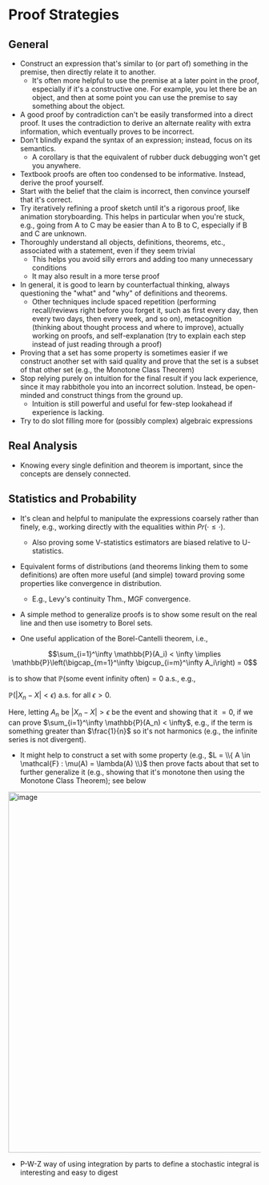 # Proof Strategies

## General

- Construct an expression that's similar to (or part of) something in the premise, then directly relate it to another.
  - It's often more helpful to use the premise at a later point in the proof, especially if it's a constructive one. For example, you let there be an object, and then at some point you can use the premise to say something about the object.
- A good proof by contradiction can't be easily transformed into a direct proof. It uses the contradiction to derive an alternate reality with extra information, which eventually proves to be incorrect.
- Don't blindly expand the syntax of an expression; instead, focus on its semantics.
  - A corollary is that the equivalent of rubber duck debugging won't get you anywhere.
- Textbook proofs are often too condensed to be informative. Instead, derive the proof yourself.
- Start with the belief that the claim is incorrect, then convince yourself that it's correct.
- Try iteratively refining a proof sketch until it's a rigorous proof, like animation storyboarding. This helps in particular when you're stuck, e.g., going from A to C may be easier than A to B to C, especially if B and C are unknown.
- Thoroughly understand all objects, definitions, theorems, etc., associated with a statement, even if they seem trivial
  - This helps you avoid silly errors and adding too many unnecessary conditions
  - It may also result in a more terse proof
- In general, it is good to learn by counterfactual thinking, always questioning the "what" and "why" of definitions and theorems.
  - Other techniques include spaced repetition (performing recall/reviews right before you forget it, such as first every day, then every two days, then every week, and so on), metacognition (thinking about thought process and where to improve), actually working on proofs, and self-explanation (try to explain each step instead of just reading through a proof)
- Proving that a set has some property is sometimes easier if we construct another set with said quality and prove that the set is a subset of that other set (e.g., the Monotone Class Theorem)
- Stop relying purely on intuition for the final result if you lack experience, since it may rabbithole you into an incorrect solution. Instead, be open-minded and construct things from the ground up.
  - Intuition is still powerful and useful for few-step lookahead if experience is lacking.
- Try to do slot filling more for (possibly complex) algebraic expressions

## Real Analysis

- Knowing every single definition and theorem is important, since the concepts are densely connected.

## Statistics and Probability

- It's clean and helpful to manipulate the expressions coarsely rather than finely, e.g., working directly with the equalities within $Pr(\cdot \leq \cdot)$. 
  - Also proving some V-statistics estimators are biased relative to U-statistics.
- Equivalent forms of distributions (and theorems linking them to some definitions) are often more useful (and simple) toward proving some properties like convergence in distribution.
  - E.g., Levy's continuity Thm., MGF convergence.

- A simple method to generalize proofs is to show some result on the real line and then use isometry to Borel sets.
- One useful application of the Borel-Cantelli theorem, i.e.,

$$\sum_{i=1}^\infty \mathbb{P}(A_i) < \infty \implies \mathbb{P}\left(\bigcap_{m=1}^\infty \bigcup_{i=m}^\infty A_i\right) = 0$$

is to show that $\mathbb{P}(\text{some event infinity often}) = 0$ a.s., e.g.,

$\mathbb{P}(|X_n - X | < \epsilon)$ a.s. for all $\epsilon > 0$.

Here, letting $A_n$ be $|X_n - X | > \epsilon$ be the event and showing that it $= 0$, if we can prove $\sum_{i=1}^\infty \mathbb{P}(A_n) < \infty$, e.g., if the term is something greater than $\frac{1}{n}$ so it's not harmonics (e.g., the infinite series is not divergent).
- It might help to construct a set with some property (e.g., $L = \\{ A  \in \mathcal{F} : \mu(A) = \lambda(A) \\}$ then prove facts about that set to further generalize it (e.g., showing that it's monotone then using the Monotone Class Theorem); see below
<img width="1675" height="721" alt="image" src="https://github.com/user-attachments/assets/5aaf03ed-15ae-4a0a-af84-3c4ae54a2c1f" />


- P-W-Z way of using integration by parts to define a stochastic integral is interesting and easy to digest
